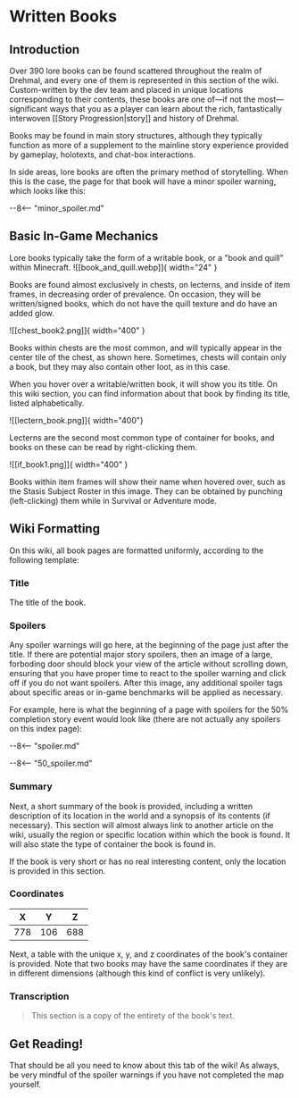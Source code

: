 # Written Books

## Introduction
Over 390 lore books can be found scattered throughout the realm of Drehmal, and every one of them is represented in this section of the wiki. Custom-written by the dev team and placed in unique locations corresponding to their contents, these books are one of—if not the most—significant ways that you as a player can learn about the rich, fantastically interwoven [[Story Progression|story]] and history of Drehmal.

Books may be found in main story structures, although they typically function as more of a supplement to the mainline story experience provided by gameplay, holotexts, and chat-box interactions.

In side areas, lore books are often the primary method of storytelling. When this is the case, the page for that book will have a minor spoiler warning, which looks like this:

--8<-- "minor_spoiler.md"

## Basic In-Game Mechanics

Lore books typically take the form of a writable book, or a "book and quill" within Minecraft. ![[book_and_quill.webp]]{ width="24" }

Books are found almost exclusively in chests, on lecterns, and inside of item frames, in decreasing order of prevalence. On occasion, they will be written/signed books, which do not have the quill texture and do have an added glow.

![[chest_book2.png]]{ width="400" }

Books within chests are the most common, and will typically appear in the center tile of the chest, as shown here. Sometimes, chests will contain only a book, but they may also contain other loot, as in this case.

When you hover over a writable/written book, it will show you its title. On this wiki section, you can find information about that book by finding its title, listed alphabetically.



![[lectern_book.png]]{ width="400"}

Lecterns are the second most common type of container for books, and books on these can be read by right-clicking them.


![[if_book1.png]]{ width="400" }

Books within item frames will show their name when hovered over, such as the Stasis Subject Roster in this image. They can be obtained by punching (left-clicking) them while in Survival or Adventure mode.



## Wiki Formatting

On this wiki, all book pages are formatted uniformly, according to the following template:

### Title

The title of the book.

### Spoilers

Any spoiler warnings will go here, at the beginning of the page just after the title. If there are potential major story spoilers, then an image of a large, forboding door should block your view of the article without scrolling down, ensuring that you have proper time to react to the spoiler warning and click off if you do not want spoilers. After this image, any additional spoiler tags about specific areas or in-game benchmarks will be applied as necessary.

For example, here is what the beginning of a page with spoilers for the 50% completion story event would look like (there are not actually any spoilers on this index page):

--8<-- "spoiler.md"

--8<-- "50_spoiler.md"

### Summary

Next, a short summary of the book is provided, including a written description of its location in the world and a synopsis of its contents (if necessary). This section will almost always link to another article on the wiki, usually the region or specific location within which the book is found. It will also state the type of container the book is found in.

If the book is very short or has no real interesting content, only the location is provided in this section.

### Coordinates

| **X** | **Y** | **Z** |
| :---: | :---: | :---: |
|  778  |  106  |  688  |

Next, a table with the unique x, y, and z coordinates of the book's container is provided. Note that two books may have the same coordinates if they are in different dimensions (although this kind of conflict is very unlikely).

### Transcription

> This section is a copy of the entirety of the book's text.


## Get Reading!

That should be all you need to know about this tab of the wiki! As always, be very mindful of the spoiler warnings if you have not completed the map yourself.
